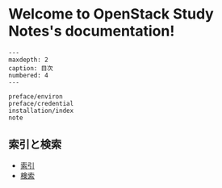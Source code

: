 # Welcome to OpenStack Study Notes's documentation!

```{toctree}
---
maxdepth: 2
caption: 目次
numbered: 4
---

preface/environ
preface/credential
installation/index
note
```

## 索引と検索

- [索引](genindex)
- [検索](search)
